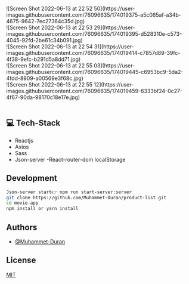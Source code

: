 <br/>
![Screen Shot 2022-06-13 at 22 52 50](https://user-images.githubusercontent.com/76096635/174019375-a5c065af-a34b-4675-9642-7ec27364c35d.jpg)

<br/>
![Screen Shot 2022-06-13 at 22 53 29](https://user-images.githubusercontent.com/76096635/174019395-d528310e-c573-4045-92fd-2be61c34b091.jpg)

<br/>
![Screen Shot 2022-06-13 at 22 54 31](https://user-images.githubusercontent.com/76096635/174019414-c7857d89-39fc-4f38-9efc-b291d5a8dd71.jpg)

<br/>
![Screen Shot 2022-06-13 at 22 55 03](https://user-images.githubusercontent.com/76096635/174019445-c6953bc9-5da2-4fdd-8909-a00569e3f68c.jpg)


<br/>
![Screen Shot 2022-06-13 at 22 55 12](https://user-images.githubusercontent.com/76096635/174019459-6333bf24-0c27-4f67-90da-98170c18e17e.jpg)

<br/>
<br/>

## 💻 Tech-Stack

- Reactjs
- Axios
- Sass
- Json-server
-React-router-dom
localStorage

## Development



```bash
Json-server start👉 npm run start-server:server
git clone https://github.com/Muhammet-Duran/product-list.git
cd movie-app
npm install or yarn install
```

## Authors

- [@Muhammet-Duran](https://github.com/Muhammet-Duran)

## License

[MIT](https://choosealicense.com/licenses/mit/)
